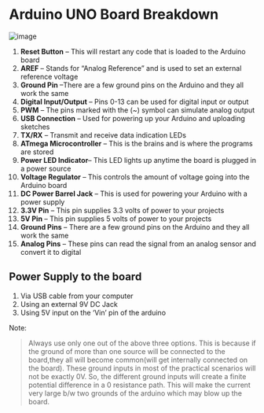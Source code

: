 # Arduino UNO Board Breakdown
![image](https://user-images.githubusercontent.com/42930138/82119745-9d6cc680-979e-11ea-8364-ce4edd6c978c.png)

1. **Reset Button** – This will restart any code that is loaded to the Arduino board 
2. **AREF** – Stands for “Analog Reference” and is used to set an external reference voltage
3. **Ground Pin** –There are a few ground pins on the Arduino and they all work the same
4. **Digital Input/Output** – Pins 0-13 can be used for digital input or output 
5. **PWM** – The pins marked with the (~) symbol can simulate analog output 
6. **USB Connection** – Used for powering up your Arduino and uploading sketches
7. **TX/RX** – Transmit and receive data indication LEDs 
8. **ATmega Microcontroller** – This is the brains and is where the programs are stored 
9. **Power LED Indicator**– This LED lights up anytime the board is plugged in a power source
10. **Voltage Regulator** – This controls the amount of voltage going into the Arduino board 
11. **DC Power Barrel Jack** – This is used for powering your Arduino with a power supply
12. **3.3V Pin** – This pin supplies 3.3 volts of power to your projects 
13. **5V Pin** – This pin supplies 5 volts of power to your projects
14. **Ground Pins** – There are a few ground pins on the Arduino and they all work the same
15. **Analog Pins** – These pins can read the signal from an analog sensor and convert it to digital 


## Power Supply to the board
1. Via USB cable from your computer
2. Using an external 9V DC Jack
3. Using 5V input on the ‘Vin’ pin of the arduino

Note:
>Always use only one out of the above three options. 
>This is because if the ground of more than one source will be connected to the board,they all will 
>become common(will get internally connected on the board). These ground inputs in most of the 
>practical scenarios will not be exactly 0V. So, the different ground inputs will create a finite 	
>potential difference in a 0 resistance path. This will make the current very large b/w two grounds 
>of the arduino which may blow up the board.

